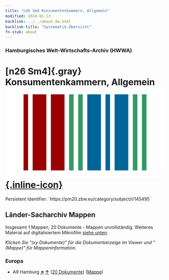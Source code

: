 ```yaml
---
title: "n26 Sm4 Konsumentenkammern, Allgemein"
modified: 2024-01-13
backlink: ../../about.de.html
backlink-title: "Systematik-Übersicht"
fn-stub: about
---
```


### Hamburgisches Welt-Wirtschafts-Archiv (HWWA)

# [n26 Sm4]{.gray}&#8201; Konsumentenkammern, Allgemein &#160; [![Wikidata](/images/Wikidata-logo.svg "Wikidata"){.inline-icon}](http://www.wikidata.org/entity/Q104711077)

<div class="hint">Persistent Identifier: `https://pm20.zbw.eu/category/subject/i/145495`</div>







## Länder-Sacharchiv Mappen






Insgesamt 1 Mappen, 20 Dokumente - Mappen unvollständig. Weiteres Material auf digitalisiertem Mikrofilm [siehe unten](#filmsections).

_Klicken Sie "(xy Dokumente)" für die Dokumentanzeige im Viewer und "(Mappe)" für Mappeninformation._




### Europa

- A9 Hamburg [**&nearr;**](../../../geo/i/140905/about.de.html "Hamburg (alle Mappen)") [**&uarr;**](../../../geo/about.de.html#A9 "Ländersystematik") (<a href="https://pm20.zbw.eu/iiifview/folder/sh/140905,145495" title="über: Hamburg : Konsumentenkammern, Allgemein" target="_blank">20 Dokumente</a>) ([Mappe](../../../../folder/sh/1409xx/140905/1454xx/145495/about.de.html))



<a id="filmsections" />














